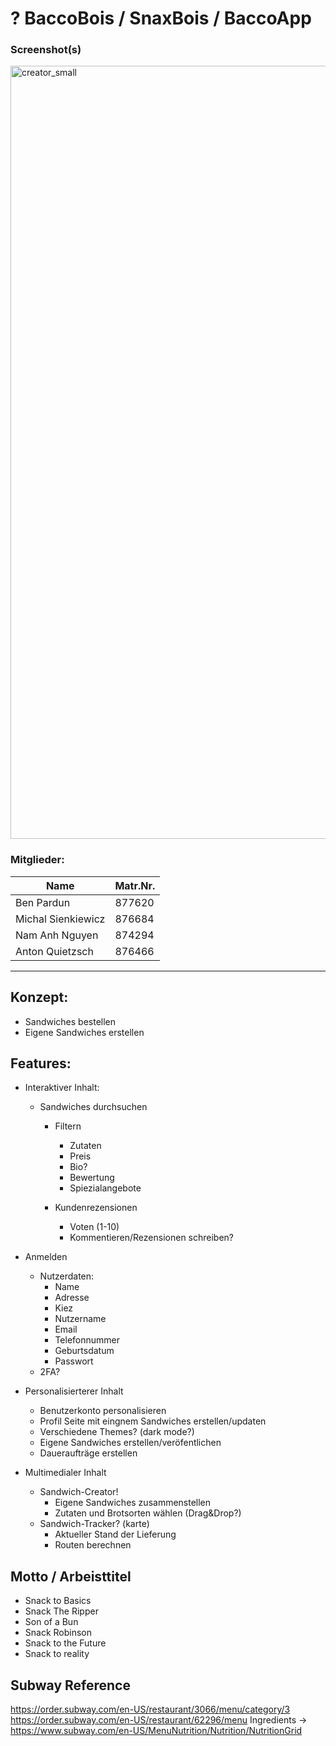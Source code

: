 # <empty> ? BaccoBois / SnaxBois / BaccoApp
### Screenshot(s)
<img width="1237" alt="creator_small" src="https://user-images.githubusercontent.com/44209013/127042650-13cf6295-7c0b-4984-992d-01214722e4f8.png">

### Mitglieder:

| Name               | Matr.Nr. |
|--------------------|----------|
| Ben Pardun         | 877620   |
| Michal Sienkiewicz | 876684   |
| Nam Anh Nguyen     | 874294   |
| Anton Quietzsch    | 876466   |

----

## Konzept:
-	Sandwiches bestellen
- Eigene Sandwiches erstellen

## Features:
- Interaktiver Inhalt:
	- Sandwiches durchsuchen
		- Filtern
			- Zutaten
			- Preis
			- Bio?
			- Bewertung
			- Spiezialangebote

		- Kundenrezensionen
			- Voten (1-10)
			- Kommentieren/Rezensionen schreiben?

- Anmelden
	- Nutzerdaten:
		- Name
		- Adresse
		- Kiez
		- Nutzername
		- Email
		- Telefonnummer
		- Geburtsdatum
		- Passwort
	- 2FA?

- Personalisierterer Inhalt
	- Benutzerkonto personalisieren
	- Profil Seite mit eingnem Sandwiches erstellen/updaten
	- Verschiedene Themes? (dark mode?)
	- Eigene Sandwiches erstellen/veröfentlichen
	- Daueraufträge erstellen


- Multimedialer Inhalt
	- Sandwich-Creator!
		- Eigene Sandwiches zusammenstellen
		- Zutaten und Brotsorten wählen (Drag&Drop?)
	- Sandwich-Tracker? (karte)
		- Aktueller Stand der Lieferung
		- Routen berechnen

## Motto / Arbeisttitel
- Snack to Basics
- Snack The Ripper
- Son of a Bun
- Snack Robinson
- Snack to the Future
- Snack to reality

## Subway Reference
https://order.subway.com/en-US/restaurant/3066/menu/category/3
https://order.subway.com/en-US/restaurant/62296/menu
Ingredients -> https://www.subway.com/en-US/MenuNutrition/Nutrition/NutritionGrid
